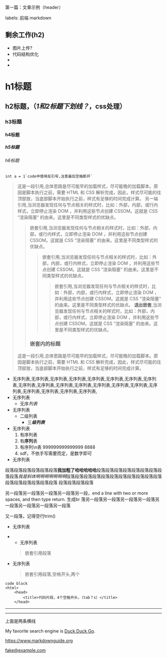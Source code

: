 第一篇：文章示例（header）

labels: 前端 markdown

## 剩余工作(h2)
- 图片上传?
- 代码结构优化
- 
- 
 
 # h1标题
##  h2标题，（*1和2标题下划线？*，css处理）
  ### h3标题
#### h4标题
##### h5标题
###### h6标题

``int a = 1`code中使用反引号,注意最后空格断开` ``

>这是一段引用,总体思路是尽可能早的加载样式，尽可能晚的加载脚本。原因是脚本执行之前，需要 HTML 和 CSS 解析完成，因此，样式尽可能的往顶部放，当底部脚本开始执行之前，样式有足够的时间完成计算。
>另一端引用,当浏览器发现任何与节点相关的样式时，比如：外部，内部，或行内样式，立即停止渲染 DOM ，并利用这些节点创建 CSSOM。这就是 CSS “渲染阻塞“ 的由来。这里是不同类型样式的优缺点。
>>嵌套引用,当浏览器发现任何与节点相关的样式时，比如：外部，内部，或行内样式，立即停止渲染 DOM ，并利用这些节点创建 CSSOM。这就是 CSS “渲染阻塞“ 的由来。这里是不同类型样式的优缺点。
>>>嵌套引用,当浏览器发现任何与节点相关的样式时，比如：外部，内部，或行内样式，立即停止渲染 DOM ，并利用这些节点创建 CSSOM。这就是 CSS “渲染阻塞“ 的由来。这里是不同类型样式的优缺点。
>>>>嵌套引用,当浏览器发现任何与节点相关的样式时，比如：外部，内部，或行内样式，立即停止渲染 DOM ，并利用这些节点创建 CSSOM。这就是 CSS “渲染阻塞“ 的由来。这里是不同类型样式的优缺点。
>**退出嵌套**,当浏览器发现任何与节点相关的样式时，比如：外部，内部，或行内样式，立即停止渲染 DOM ，并利用这些节点创建 CSSOM。这就是 CSS “渲染阻塞“ 的由来。这里是不同类型样式的优缺点。
>>### **嵌套内的标题**
>这是一段引用,总体思路是尽可能早的加载样式，尽可能晚的加载脚本。原因是脚本执行之前，需要 HTML 和 CSS 解析完成，因此，样式尽可能的往顶部放，当底部脚本开始执行之前，样式有足够的时间完成计算。

- 无序列表,无序列表,无序列表,无序列表,无序列表,无序列表,无序列表,无序列表,无序列表,无序列表,无序列表,无序列表,无序列表,无序列表,无序列表,无序列表,无序列表,无序列表,无序列表,无序列表,
- 无序列表
  - 无序*列表*
- 无序列表
  - 二级列表
    - 三***级列表***
- 无序列表
  1. 有序列表
    2. 有**序列**表
    3. 有序列\n表  999999999999999
    8888
  2. sdf，不依手写需要而定，是数字即可
- 无序列表

段落段落段落段落段落段落**我加粗了哈哈哈哈哈**段落段落段落段落段落段落段落段落段落*我是斜体啊啊啊啊啊啊啊*段落段落段落段落段落段落段落段落段落段落段落段落段落段落段落段落段落
段落段落段落段落
   
另一段落另一段落另一段落另一段落另一段，end a line with two or more spaces, and then type return. 生成br 落另一段落另一段落另一段落另一段落另一段落另一段落另一段落另一段落

又一段落，记得空行trim()

- 无序列表
- - 无序列表
  > 嵌套引用段落
- 无序列表
  > 嵌套引用段落,空格开头,两个


    <html>
      <head>
          <title>代码片段，4个空格开头，（tab？s）</title>
      </head>
```
code block
<html>
    <head>
        <title>代码片段，4个空格开头，（tab？s）</title>
    </head>
```

---
***
上面是两条横线

My favorite search engine is [Duck Duck Go](https://duckduckgo.com).

<https://www.markdownguide.org>


<fake@example.com>